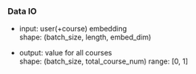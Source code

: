 ### Data IO

 - input: user(+course) embedding  
    shape: (batch_size, length, embed_dim)   

 - output: value for all courses  
    shape: (batch_size, total_course_num)
    range: [0, 1]